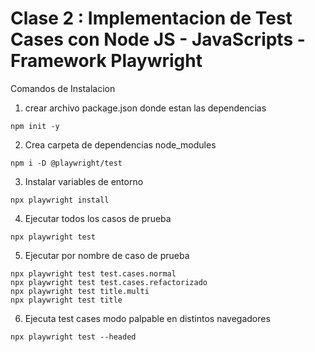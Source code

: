 # Clase 2 : Implementacion de Test Cases con Node JS - JavaScripts - Framework Playwright


Comandos de Instalacion

1. crear archivo package.json donde estan las dependencias

```
npm init -y
```

2. Crea carpeta de dependencias node_modules

```
npm i -D @playwright/test
```

3. Instalar variables de entorno

```
npx playwright install
```

4. Ejecutar todos los casos de prueba 

```
npx playwright test
```

5. Ejecutar por nombre de caso de prueba

```
npx playwright test test.cases.normal
npx playwright test test.cases.refactorizado
npx playwright test title.multi
npx playwright test title

```

6. Ejecuta test cases modo palpable  en distintos navegadores

```
npx playwright test --headed
```
